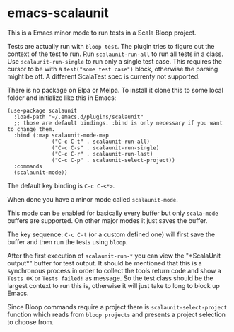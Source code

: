 # emacs-scalaunit

This is a Emacs minor mode to run tests in a Scala Bloop project.

Tests are actually run with `bloop test`. The plugin tries to figure out the context of the test to run. Run `scalaunit-run-all` to run all tests in a class. Use `scalaunit-run-single` to run only a single test case. This requires the cursor to be with a `test("some test case")` block, otherwise the parsing might be off. A different ScalaTest spec is currenty not supported.

There is no package on Elpa or Melpa.
To install it clone this to some local folder and initialize like this in Emacs:

```
(use-package scalaunit
  :load-path "~/.emacs.d/plugins/scalaunit"
  ;; those are default bindings. :bind is only necessary if you want to change them. 
  :bind (:map scalaunit-mode-map
              ("C-c C-t" . scalaunit-run-all)
              ("C-c C-s" . scalaunit-run-single)
              ("C-c C-r" . scalaunit-run-last)
              ("C-c C-p" . scalaunit-select-project))
  :commands
  (scalaunit-mode))
```

The default key binding is `C-c C-<*>`.

When done you have a minor mode called `scalaunit-mode`.

This mode can be enabled for basically every buffer but only `scala-mode` buffers are supported.
On other major modes it just saves the buffer.

The key sequence: `C-c C-t` (or a custom defined one) will first save the buffer and then run the tests using `bloop`.

After the first execution of `scalaunit-run-*` you can view the "\*ScalaUnit output\*" buffer for test output. It should be mentioned that this is a synchronous process in order to collect the tools return code and show a `Tests OK` or `Tests failed!` as message. So the test class should be the largest context to run this is, otherwise it will just take to long to block up Emacs.

Since Bloop commands require a project there is `scalaunit-select-project` function which reads from `bloop projects` and presents a project selection to choose from.
